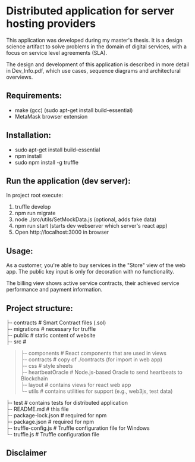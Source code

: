 # Distributed application for server hosting providers
This application was developed during my master's thesis. It is a design science artifact to
solve problems in the domain of digital services, with a focus on service level agreements (SLA).

The design and development of this application is described in more detail in Dev_Info.pdf, which
use cases, sequence diagrams and architectural overviews.

## Requirements:

- make (gcc) (sudo apt-get install build-essential)
- MetaMask browser extension

## Installation:
- sudo apt-get install build-essential
- npm install
- sudo npm install -g truffle

## Run the application (dev server):
In project root execute:
1. truffle develop
2. npm run migrate
3. node ./src/utils/SetMockData.js (optional, adds fake data)
4. npm run start (starts dev webserver which server's react app)
5. Open http://localhost:3000 in browser

## Usage:
As a customer, you're able to buy services in the "Store" view of the web app.
The public key input is only for decoration with no functionality.
 
The billing view shows active service contracts, their achieved service performance and payment information.


## Project structure:
├-  contracts                   # Smart Contract files (.sol)  
├-  migrations                  # necessary for truffle  
├-  public                      # static content of website  
├-  src                         #  
>   ├- components               # React components that are used in views  
>   ├- contracts                # copy of ./contracts (for import in web app)  
>   ├- css                      # style sheets  
>   ├- heartbeatOracle          # Node.js-based Oracle to send heartbeats to Blockchain  
>   ├- layout                   # contains views for react web app   
>   └- utils                    # contains utilities for support (e.g., web3js, test data) 

├-  test                        # contains tests for distributed application  
├-  README.md                   # this file  
├-  package-lock.json           # required for npm  
├-  package.json                # required for npm  
├-  truffle-config.js           # Truffle configuration file for Windows  
└-  truffle.js                  # Truffle configuration file

## Disclaimer
